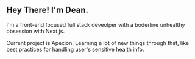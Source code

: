## Hey There! I'm Dean.

I'm a front-end focused full stack deveolper with a boderline unhealthy obsession with Next.js.

Current project is Apexion. Learning a lot of new things through that, like best practices for handling user's sensitive health info. 